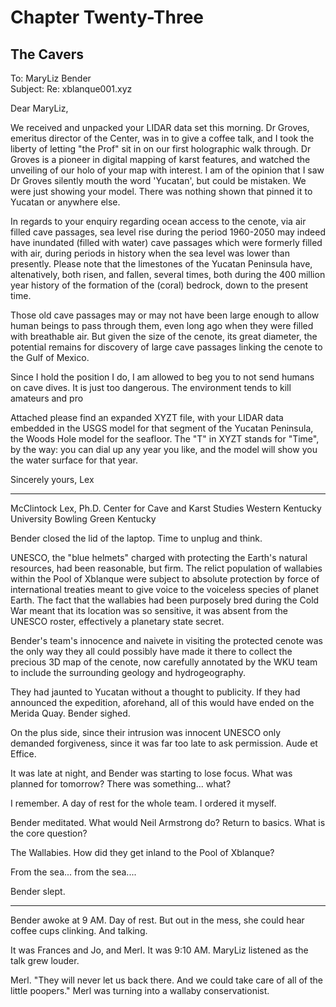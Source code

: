 # Chapter Twenty-Three
## The Cavers

To: MaryLiz Bender  
Subject: Re: xblanque001.xyz  

Dear MaryLiz,

We received and unpacked your LIDAR data set this morning. Dr Groves, emeritus director of the Center, was in to give a coffee talk, and I took the liberty of letting "the Prof" sit in on our first holographic walk through. Dr Groves is a pioneer in digital mapping of karst features, and watched the unveiling of our holo of your map with interest. I am of the opinion that I saw Dr Groves silently mouth the word 'Yucatan', but could be mistaken. We were just showing your model. There was nothing shown that pinned it to Yucatan or anywhere else.

In regards to your enquiry regarding ocean access to the cenote, via air filled cave passages, sea level rise during the period 1960-2050 may indeed have inundated (filled with water) cave passages which were formerly filled with air, during periods in history when the sea level was lower than presently. Please note that the limestones of the Yucatan Peninsula have, altenatively, both risen, and fallen, several times, both during the 400 million year history of the formation of the (coral) bedrock, down to the present time.

Those old cave passages may or may not have been large enough to allow human beings to pass through them, even long ago when they were filled with breathable air. But given the size of the cenote, its great diameter, the potential remains for discovery of large cave passages linking the cenote to the Gulf of Mexico.

Since I hold the position I do, I am allowed to beg you to not send humans on cave dives. It is just too dangerous.  The environment tends to kill amateurs and pro

Attached please find an expanded XYZT file, with your LIDAR data embedded in the USGS model for that segment of the Yucatan Peninsula, the Woods Hole model for the seafloor. The "T" in XYZT stands for "Time", by the way: you can dial up any year you like, and the model will show you the water surface for that year.

Sincerely yours,
Lex

- - - -
McClintock Lex, Ph.D.
Center for Cave and Karst Studies
Western Kentucky University
Bowling Green Kentucky 

Bender closed the lid of the laptop. Time to unplug and think.

UNESCO, the "blue helmets" charged with protecting the Earth's natural resources, had been reasonable, but firm. The relict population of wallabies within the Pool of Xblanque were subject to absolute protection by force of international treaties meant to give voice to the voiceless species of planet Earth.  The fact that the wallabies had been purposely bred during the Cold War meant that its location was so sensitive, it was absent from the UNESCO roster, effectively a planetary state secret.

Bender's team's innocence and naivete in visiting the protected cenote was the only way they all could possibly have made it there to collect the precious 3D map of the cenote, now carefully annotated by the WKU team to include the surrounding geology and hydrogeography.

They had jaunted to Yucatan without a thought to publicity.  If they had announced the expedition, aforehand, all of this would have ended on the Merida Quay. Bender sighed.

On the plus side, since their intrusion was innocent UNESCO only demanded forgiveness, since it was far too late to ask permission. Aude et Effice.

It was late at night, and Bender was starting to lose focus. What was planned for tomorrow? There was something... what?

I remember. A day of rest for the whole team. I ordered it myself. 

Bender meditated. What would Neil Armstrong do? Return to basics. What is the core question?

The Wallabies. How did they get inland to the Pool of Xblanque?

From the sea... from the sea....

Bender slept.

* * *

Bender awoke at 9 AM. Day of rest. But out in the mess, she could hear coffee cups clinking. And talking. 

It was Frances and Jo, and Merl. It was 9:10 AM. MaryLiz listened as the talk grew louder.

Merl. "They will never let us back there. And we could take care of all of the little poopers." Merl was turning into a wallaby conservationist.
